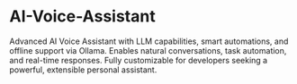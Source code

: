 # AI-Voice-Assistant
Advanced AI Voice Assistant with LLM capabilities, smart automations, and offline support via Ollama. Enables natural conversations, task automation, and real-time responses. Fully customizable for developers seeking a powerful, extensible personal assistant.
